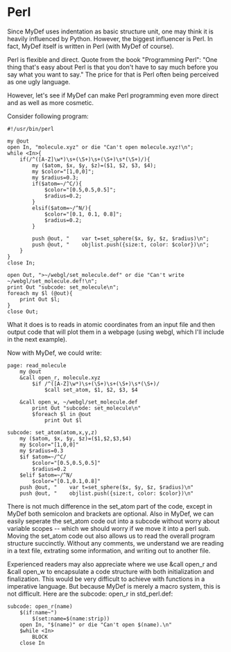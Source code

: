 # Perl

Since MyDef uses indentation as basic structure unit, one may think it is heavily influenced by Python. However, the biggest influencer is Perl. In fact, MyDef itself is written in Perl (with MyDef of course).

Perl is flexible and direct. Quote from the book "Programming Perl": "One thing that's easy about Perl is that you don't have to say much before you say what you want to say." The price for that is Perl often being perceived as one ugly language.

However, let's see if MyDef can make Perl programming even more direct and as well as more cosmetic.

Consider following program:

    #!/usr/bin/perl
    
    my @out
    open In, "molecule.xyz" or die "Can't open molecule.xyz!\n";
    while <In>{
        if(/^([A-Z]\w*)\s+(\S+)\s+(\S+)\s*(\S+)/){
            my ($atom, $x, $y, $z)=($1, $2, $3, $4);
            my $color="[1,0,0]";
            my $radius=0.3;
            if($atom=~/^C/){
                $color="[0.5,0.5,0.5]";
                $radius=0.2;
            }
            elsif($atom=~/^N/){
                $color="[0.1, 0.1, 0.8]";
                $radius=0.2;
            }
            
            push @out, "    var t=set_sphere($x, $y, $z, $radius)\n";
            push @out, "    objlist.push({size:t, color: $color})\n";
        }
    }
    close In;
    
    open Out, ">~/webgl/set_molecule.def" or die "Can't write ~/webgl/set_molecule.def!\n";
    print Out "subcode: set_molecule\n";
    foreach my $l (@out){
        print Out $l;
    }
    close Out;
    

What it does is to reads in atomic coordinates from an input file and then output code that will plot them in a webpage (using webgl, which I'll include in the next example).

Now with MyDef, we could write:

    page: read_molecule
        my @out
        &call open_r, molecule.xyz
            $if /^([A-Z]\w*)\s+(\S+)\s+(\S+)\s*(\S+)/
                $call set_atom, $1, $2, $3, $4
                
        &call open_w, ~/webgl/set_molecule.def
            print Out "subcode: set_molecule\n"
            $foreach $l in @out
                print Out $l
            
    subcode: set_atom(atom,x,y,z)
        my ($atom, $x, $y, $z)=($1,$2,$3,$4)
        my $color="[1,0,0]"
        my $radius=0.3
        $if $atom=~/^C/
            $color="[0.5,0.5,0.5]"
            $radius=0.2
        $elif $atom=~/^N/
            $color="[0.1,0.1,0.8]"
        push @out, "    var t=set_sphere($x, $y, $z, $radius)\n"
        push @out, "    objlist.push({size:t, color: $color})\n"

There is not much difference in the set_atom part of the code, except in MyDef both semicolon and brackets are optional. Also in MyDef, we can easily seperate the set_atom code out into a subcode without worry about variable scopes -- which we should worry if we move it into a perl sub. Moving the set_atom code out also allows us to read the overall program structure succinctly. Without any comments, we understand we are reading in a text file, extrating some information, and writing out to another file.

Experienced readers may also appreciate where we use &call open_r and &call open_w to encapsulate a code structure with both initialization and finalization. This would be very difficult to achieve with functions in a imperative language. But because MyDef is merely a macro system, this is not difficult. Here are the subcode: open_r in std_perl.def:

    subcode: open_r(name)
        $(if:name~")
            $(set:name=$(name:strip))
        open In, "$(name)" or die "Can't open $(name).\n"
        $while <In>
            BLOCK
        close In
            
            
            